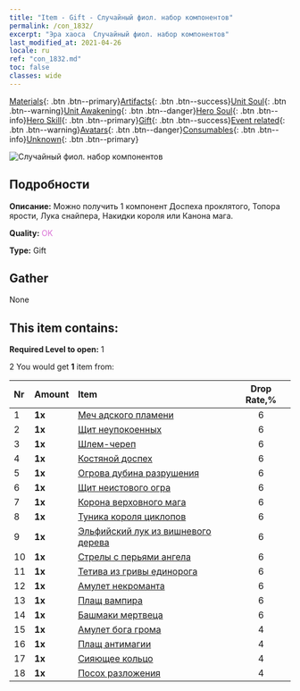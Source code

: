 ```yaml
---
title: "Item - Gift - Случайный фиол. набор компонентов"
permalink: /con_1832/
excerpt: "Эра хаоса  Случайный фиол. набор компонентов"
last_modified_at: 2021-04-26
locale: ru
ref: "con_1832.md"
toc: false
classes: wide
---
```

 [Materials](/ItemsRU/){: .btn .btn--primary}[Artifacts](/ItemsRU/Artifacts/){: .btn .btn--success}[Unit Soul](/ItemsRU/UnitSoul/){: .btn .btn--warning}[Unit Awakening](/ItemsRU/UnitAwakening/){: .btn .btn--danger}[Hero Soul](/ItemsRU/HeroSoul/){: .btn .btn--info}[Hero Skill](/ItemsRU/HeroSkill/){: .btn .btn--primary}[Gift](/ItemsRU/Gift/){: .btn .btn--success}[Event related](/ItemsRU/Events/){: .btn .btn--warning}[Avatars](/ItemsRU/Avatars/){: .btn .btn--danger}[Consumables](/ItemsRU/Consumables/){: .btn .btn--info}[Unknown](/ItemsRU/Unknown/){: .btn .btn--primary}

 ![Случайный фиол. набор компонентов](/images/t/i_907046.png)

## Подробности
 **Описание:** Можно получить 1 компонент Доспеха проклятого, Топора ярости, Лука снайпера, Накидки короля или Канона мага.

 **Quality:** <span style="color: #DA70D6">OK</span>

 **Type:** Gift

## Gather

  None

## This item contains:

 **Required Level to open:** 1

 2 You would get **1** item  from:

  | Nr | Amount |     Item    | Drop Rate,% |
  |:---|:-------|:------------|:---------:|
  | 1 |  **1x** | [Меч адского пламени](/ItemsRU/art_121/) | 6 | 
  | 2 |  **1x** | [Щит неупокоенных](/ItemsRU/art_122/) | 6 | 
  | 3 |  **1x** | [Шлем-череп](/ItemsRU/art_123/) | 6 | 
  | 4 |  **1x** | [Костяной доспех](/ItemsRU/art_124/) | 6 | 
  | 5 |  **1x** | [Огрова дубина разрушения](/ItemsRU/art_125/) | 6 | 
  | 6 |  **1x** | [Щит неистового огра](/ItemsRU/art_126/) | 6 | 
  | 7 |  **1x** | [Корона верховного мага](/ItemsRU/art_127/) | 6 | 
  | 8 |  **1x** | [Туника короля циклопов](/ItemsRU/art_128/) | 6 | 
  | 9 |  **1x** | [Эльфийский лук из вишневого дерева](/ItemsRU/art_103/) | 6 | 
  | 10 |  **1x** | [Стрелы с перьями ангела](/ItemsRU/art_104/) | 6 | 
  | 11 |  **1x** | [Тетива из гривы единорога](/ItemsRU/art_105/) | 6 | 
  | 12 |  **1x** | [Амулет некроманта](/ItemsRU/art_129/) | 6 | 
  | 13 |  **1x** | [Плащ вампира](/ItemsRU/art_130/) | 6 | 
  | 14 |  **1x** | [Башмаки мертвеца](/ItemsRU/art_131/) | 6 | 
  | 15 |  **1x** | [Амулет бога грома](/ItemsRU/art_136/) | 4 | 
  | 16 |  **1x** | [Плащ антимагии](/ItemsRU/art_137/) | 4 | 
  | 17 |  **1x** | [Сияющее кольцо](/ItemsRU/art_138/) | 4 | 
  | 18 |  **1x** | [Посох разложения](/ItemsRU/art_139/) | 4 | 
